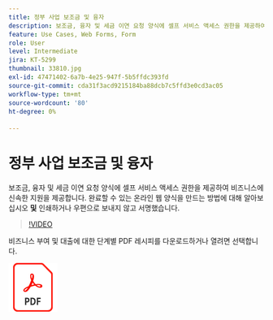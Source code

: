 ```yaml
---
title: 정부 사업 보조금 및 융자
description: 보조금, 융자 및 세금 이연 요청 양식에 셀프 서비스 액세스 권한을 제공하여 기업에 신속한 지원 제공
feature: Use Cases, Web Forms, Form
role: User
level: Intermediate
jira: KT-5299
thumbnail: 33810.jpg
exl-id: 47471402-6a7b-4e25-947f-5b5ffdc393fd
source-git-commit: cda31f3acd9215184ba88dcb7c5ffd3e0cd3ac05
workflow-type: tm+mt
source-wordcount: '80'
ht-degree: 0%

---
```


# 정부 사업 보조금 및 융자

보조금, 융자 및 세금 이연 요청 양식에 셀프 서비스 액세스 권한을 제공하여 비즈니스에 신속한 지원을 제공합니다. 완료할 수 있는 온라인 웹 양식을 만드는 방법에 대해 알아보십시오 **및** 인쇄하거나 우편으로 보내지 않고 서명했습니다.

>[!VIDEO](https://video.tv.adobe.com/v/33810?quality=12&learn=on&hidetitle=true)

비즈니스 부여 및 대출에 대한 단계별 PDF 레시피를 다운로드하거나 열려면 선택합니다.

[![PDF 레시피 다운로드](../assets/acrobat_PDF_96.png)](../assets/UseCaseRecipe-EN-CreatingWebForms.pdf)
